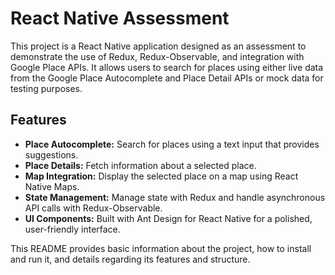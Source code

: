# React Native Assessment

This project is a React Native application designed as an assessment to demonstrate the use of Redux, Redux-Observable, and integration with Google Place APIs. It allows users to search for places using either live data from the Google Place Autocomplete and Place Detail APIs or mock data for testing purposes.

## Features

- **Place Autocomplete:** Search for places using a text input that provides suggestions.
- **Place Details:** Fetch information about a selected place.
- **Map Integration:** Display the selected place on a map using React Native Maps.
- **State Management:** Manage state with Redux and handle asynchronous API calls with Redux-Observable.
- **UI Components:** Built with Ant Design for React Native for a polished, user-friendly interface.

This README provides basic information about the project, how to install and run it, and details regarding its features and structure.